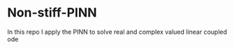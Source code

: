 # Non-stiff-PINN

In this repo I apply the PINN to solve real and complex valued linear coupled ode

